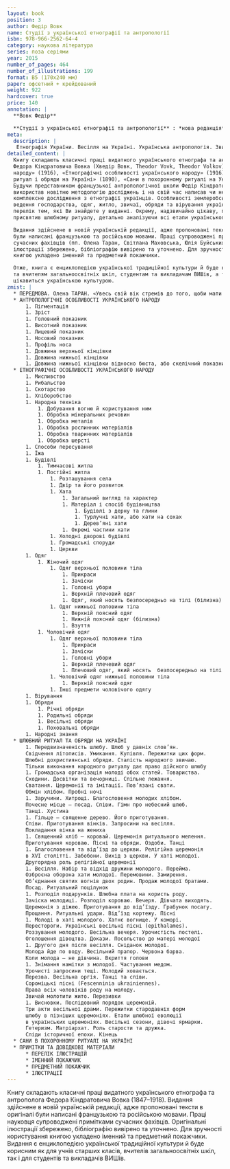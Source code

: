 ```yaml
---
layout: book
position: 3
author: Федір Вовк
name: Студії з української етнографії та антропології
isbn: 978-966-2562-64-4
category: наукова література
series: поза серіями
year: 2015
number_of_pages: 464
number_of_illustrations: 199
format: B5 (170х240 мм)
paper: офсетний + крейдований
weight: 922
hardcover: true
price: 140
annotation: |
  **Вовк Федір**

  **Студії з української етнографії та антропології** : *нова редакція* / Федір Вовк ; передм. О.&nbsp;Г.&nbsp;Таран ; прим. О. Г. Таран, С. Л. Маховської, Ю. С. Буйських; упорядн. О. О. Савчук. — Харків : Видавець Савчук О. О., 2015.&nbsp;— 464 с. ; 199 іл.
meta:
  description: |
   Етнографія України. Весілля на Україні. Українська антропологія. Звичаї і обряди.
detailed_content: |
  Книгу складають класичні праці видатного українського етнографа та антрополога
  Федора Кіндратовича Вовка (Хведір Вовк, Theodor Vovk, Theodor Volkov) (1847–1918): «Антропологічні особливості українського
  народу» (1916), «Етнографічні особливості українського народу» (1916), «Шлюбний
  ритуал і обряди на Україні» (1890), «Сани в похоронному ритуалі на Україні» (1896).
  Будучи представником французької антропологічної школи Федір Кіндратович
  використав новітню методологію досліджень і на свій час написав чи не перше
  комплексне дослідження з етнографії українців. Особливості землеробської культури,
  ведення господарства, одяг, житло, звичаї, обряди та вірування українців – неповний
  перелік тем, які Ви знайдете у виданні. Окрему, надзвичайно цікаву, працю Федір Вовк
  присвятив шлюбному ритуалу, детально аналізуючи всі етапи українського весілля.

  Видання здійснене в новій українській редакції, адже пропоновані тексти в оригіналі
  були написані французькою та російською мовами. Праці супроводжені примітками
  сучасних фахівців (пп. Олена Таран, Світлана Маховська, Юлія Буйських). Оригінальні
  ілюстрації збережено, бібліографію вивірено та уточнено. Для зручності користування
  книгою укладено іменний та предметний покажчики.

  Отже, книга є енциклопедією української традиційної культури й буде корисним учням
  та вчителям загальноосвітніх шкіл, студентам та викладачам ВИШів, а також усім, хто
  цікавиться українською культурою.
zmist: |
  * ПЕРЕДМОВА. Олена ТАРАН. «Увесь свій вік стремів до того, щоби мати змогу працювати на рідній землі для рідної науки...»
  * АНТРОПОЛОГІЧНІ ОСОБЛИВОСТІ УКРАЇНСЬКОГО НАРОДУ
      1. Пігментація
      1. Зріст
      1. Головний показник
      1. Висотний показник
      1. Лицевий показник
      1. Носовий показник
      1. Профіль носа
      1. Довжина верхньої кінцівки
      1. Довжина нижньої кінцівки
      1. Довжина нижньої кінцівки відносно бюста, або скелічний показник (ind. skélique)
  * ЕТНОГРАФІЧНІ ОСОБЛИВОСТІ УКРАЇНСЬКОГО НАРОДУ
      1. Мисливство
      1. Рибальство
      1. Скотарство
      1. Хліборобство
      1. Народна техніка
          1. Добування вогню й користування ним
          1. Обробка мінеральних речовин
          1. Обробка металів
          1. Обробка рослинних матеріалів
          1. Обробка тваринних матеріалів
          1. Обробка шерсті
      1. Способи пересування
      1. Їжа
      1. Будівлі
          1. Тимчасові житла
          1. Постійні житла
              1. Розташування села
              1. Двір та його розвиток
              1. Хата
                  1. Загальний вигляд та характер
                  1. Матеріал і спосіб будівництва
                      1. Будівлі з дерну та глини
                      1. Турлучні хати, або хати на сохах
                      1. Дерев’яні хати
                  1. Окремі частини хати
              1. Холодні дворові будівлі
              1. Громадські споруди
              1. Церкви
      1. Одяг
          1. Жіночий одяг
              1. Одяг верхньої половини тіла
                  1. Прикраси
                  1. Зачіски
                  1. Головні убори
                  1. Верхній плечовий одяг
                  1. Одяг, який носять безпосередньо на тілі (білизна)
              1. Одяг нижньої половини тіла
                  1. Верхній поясний одяг
                  1. Нижній поясний одяг (білизна)
                  1. Взуття
          1. Чоловічий одяг
              1. Одяг верхньої половини тіла
                  1. Прикраси
                  1. Зачіски
                  1. Головні убори
                  1. Верхній плечевий одяг
                  1. Плечовий одяг, який носять  безпосередньо на тілі (білизна)
              1. Чоловічий одяг нижньої половини тіла
                  1. Верхній поясний одяг
              1. Інші предмети чоловічого одягу
      1. Вірування
      1. Обряди
          1. Річні обряди
          1. Родильні обряди
          1. Весільні обряди
          1. Поховальні обряди
      1. Народні знання
  * ШЛЮБНИЙ РИТУАЛ ТА ОБРЯДИ НА УКРАЇНІ
      1. Передвизначеність шлюбу. Шлюб у давніх слов’ян.
      Свідчення літописів. Умикання. Купівля. Пережитки цих форм.
      Шлюбні дохристиянські обряди. Сталість народного звичаю.
      Тільки виконання народного ритуалу дає право дійсного шлюбу
      1. Громадська організація молоді обох статей. Товариства.
      Сходини. Досвітки та вечорниці. Спільне лежання.
      Сватання. Церемонії та імітації. Пов’язані свати.
      Обмін хлібом. Пробні ночі
      1. Заручини. Хитрощі. Благословення молодих хлібом.
      Почесне місце — посад. Співи. Гімн про небесний шлюб.
      Танці. Хустина
      1. Гільце — священне дерево. Його приготування.
      Співи. Приготування вінків. Запросини на весілля.
      Покладання вінка на жениха
      1. Священний хліб — коровай. Церемонія ритуального мелення.
      Приготування короваю. Пісні та обряди. Оздоби. Танці
      1. Благословення та від’їзд до церкви. Релігійна церемонія
      в XVI столітті. Забобони. Вихід з церкви. У хаті молодої.
      Другорядна роль релігійної церемонії
      1. Весілля. Набір та відхід дружини молодого. Перейма.
      Озброєна оборона хати молодої. Перемовини. Замирення.
      Об’єднання святих вогнів двох родин. Продаж молодої братами.
      Посад. Ритуальний поцілунок
      1. Розподіл подарунків. Шлюбна плата на користь роду.
      Зачіска молодиці. Розподіл короваю. Вечеря. Дівчата виходять.
      Церемонія з діжею. Приготування до від’їзду. Грабунок посагу.
      Прощання. Ритуальні удари. Від’їзд кортежу. Пісні
      1. Молоді в хаті молодого. Хатнє вогнище. У коморі.
      Перестороги. Українські весільні пісні (epithalames).
      Роззування молодого. Весільна вечеря. Урочистість постелі.
      Оголошення дівоцтва. Докази. Посольство до матері молодої
      1. Другого дня після весілля. Сніданок молодої.
      Молода йде по воду. Весільний прапор. Червона барва.
      Коли молода — не дівчина. Вкриття голови
      1. Знімання намітки з молодої. Частування медом.
      Урочисті запросини тещі. Молодий ховається.
      Перезва. Весільна оргія. Танці та співи.
      Сороміцькі пісні (Fescenninia ukraіniennes).
      Права всіх чоловіків роду на молоду.
      Звичай молотити жито. Перезивки
      1. Висновки. Послідовний порядок церемоній.
      Три акти весільної драми. Пережитки стародавніх форм
      шлюбу в пізніших церемоніях. Етапи шлюбної еволюції
      в українських церемоніях. Весільні сезони, дівочі ярмарки.
      Гетеризм. Матріархат. Роль старости та дружка.
      Сліди історичної епохи. Кінець
  * САНИ В ПОХОРОННОМУ РИТУАЛІ НА УКРАЇНІ
  * ПРИМІТКИ ТА ДОВІДКОВІ МАТЕРІАЛИ
      * ПЕРЕЛІК ІЛЮСТРАЦІЙ
      * ІМЕННИЙ ПОКАЖЧИК
      * ПРЕДМЕТНИЙ ПОКАЖЧИК
      * ІЛЮСТРАЦІЇ
---
```


Книгу складають класичні праці видатного українського етнографа та 
антрополога Федора Кіндратовича Вовка (1847–1918). Видання здійснене в 
новій українській редакції, адже пропоновані тексти в оригіналі були написані французькою та російською мовами.
Праці науковця супроводжені примітками сучасних фахівців. Оригінальні ілюстрації збережено, бібліографію вивірено та уточнено. Для зручності користування книгою укладено іменний та предметний покажчики.
Видання є енциклопедією української традиційної культури й буде корисним як для учнів старших класів, вчителів загальноосвітніх шкіл, так і для 
студентів та викладачів ВИШів. 
